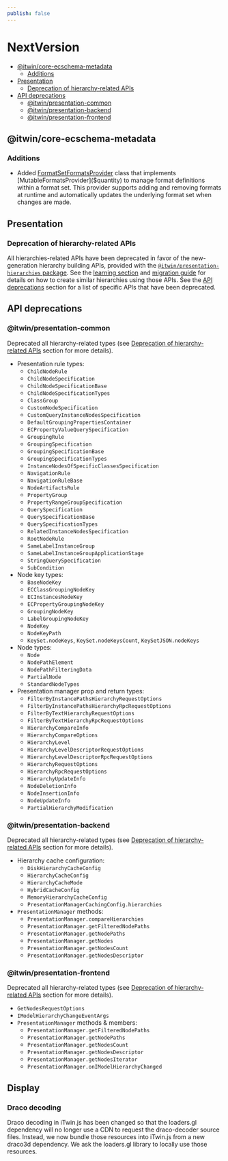 ```yaml
---
publish: false
---
```


# NextVersion

- [@itwin/core-ecschema-metadata](#itwincore-ecschema-metadata)
  - [Additions](#additions)
- [Presentation](#presentation)
  - [Deprecation of hierarchy-related APIs](#deprecation-of-hierarchy-related-apis)
- [API deprecations](#api-deprecations)
  - [@itwin/presentation-common](#itwinpresentation-common)
  - [@itwin/presentation-backend](#itwinpresentation-backend)
  - [@itwin/presentation-frontend](#itwinpresentation-frontend)

## @itwin/core-ecschema-metadata

### Additions

- Added [FormatSetFormatsProvider]($ecschema-metadata) class that implements [MutableFormatsProvider]($quantity) to manage format definitions within a format set. This provider supports adding and removing formats at runtime and automatically updates the underlying format set when changes are made.

## Presentation

### Deprecation of hierarchy-related APIs

All hierarchies-related APIs have been deprecated in favor of the new-generation hierarchy building APIs, provided with the [`@itwin/presentation-hierarchies` package](https://github.com/iTwin/presentation/blob/master/packages/hierarchies/README.md). See the [learning section](https://github.com/iTwin/presentation/blob/master/packages/hierarchies/README.md#learning) and [migration guide](https://github.com/iTwin/presentation/blob/master/packages/hierarchies/learning/PresentationRulesMigrationGuide.md) for details on how to create similar hierarchies using those APIs. See the [API deprecations](#api-deprecations) section for a list of specific APIs that have been deprecated.

## API deprecations

### @itwin/presentation-common

Deprecated all hierarchy-related types (see [Deprecation of hierarchy-related APIs](#deprecation-of-hierarchy-related-apis) section for more details).

- Presentation rule types:
  - `ChildNodeRule`
  - `ChildNodeSpecification`
  - `ChildNodeSpecificationBase`
  - `ChildNodeSpecificationTypes`
  - `ClassGroup`
  - `CustomNodeSpecification`
  - `CustomQueryInstanceNodesSpecification`
  - `DefaultGroupingPropertiesContainer`
  - `ECPropertyValueQuerySpecification`
  - `GroupingRule`
  - `GroupingSpecification`
  - `GroupingSpecificationBase`
  - `GroupingSpecificationTypes`
  - `InstanceNodesOfSpecificClassesSpecification`
  - `NavigationRule`
  - `NavigationRuleBase`
  - `NodeArtifactsRule`
  - `PropertyGroup`
  - `PropertyRangeGroupSpecification`
  - `QuerySpecification`
  - `QuerySpecificationBase`
  - `QuerySpecificationTypes`
  - `RelatedInstanceNodesSpecification`
  - `RootNodeRule`
  - `SameLabelInstanceGroup`
  - `SameLabelInstanceGroupApplicationStage`
  - `StringQuerySpecification`
  - `SubCondition`
- Node key types:
  - `BaseNodeKey`
  - `ECClassGroupingNodeKey`
  - `ECInstancesNodeKey`
  - `ECPropertyGroupingNodeKey`
  - `GroupingNodeKey`
  - `LabelGroupingNodeKey`
  - `NodeKey`
  - `NodeKeyPath`
  - `KeySet.nodeKeys`, `KeySet.nodeKeysCount`, `KeySetJSON.nodeKeys`
- Node types:
  - `Node`
  - `NodePathElement`
  - `NodePathFilteringData`
  - `PartialNode`
  - `StandardNodeTypes`
- Presentation manager prop and return types:
  - `FilterByInstancePathsHierarchyRequestOptions`
  - `FilterByInstancePathsHierarchyRpcRequestOptions`
  - `FilterByTextHierarchyRequestOptions`
  - `FilterByTextHierarchyRpcRequestOptions`
  - `HierarchyCompareInfo`
  - `HierarchyCompareOptions`
  - `HierarchyLevel`
  - `HierarchyLevelDescriptorRequestOptions`
  - `HierarchyLevelDescriptorRpcRequestOptions`
  - `HierarchyRequestOptions`
  - `HierarchyRpcRequestOptions`
  - `HierarchyUpdateInfo`
  - `NodeDeletionInfo`
  - `NodeInsertionInfo`
  - `NodeUpdateInfo`
  - `PartialHierarchyModification`

### @itwin/presentation-backend

Deprecated all hierarchy-related types (see [Deprecation of hierarchy-related APIs](#deprecation-of-hierarchy-related-apis) section for more details).

- Hierarchy cache configuration:
  - `DiskHierarchyCacheConfig`
  - `HierarchyCacheConfig`
  - `HierarchyCacheMode`
  - `HybridCacheConfig`
  - `MemoryHierarchyCacheConfig`
  - `PresentationManagerCachingConfig.hierarchies`
- `PresentationManager` methods:
  - `PresentationManager.compareHierarchies`
  - `PresentationManager.getFilteredNodePaths`
  - `PresentationManager.getNodePaths`
  - `PresentationManager.getNodes`
  - `PresentationManager.getNodesCount`
  - `PresentationManager.getNodesDescriptor`

### @itwin/presentation-frontend

Deprecated all hierarchy-related types (see [Deprecation of hierarchy-related APIs](#deprecation-of-hierarchy-related-apis) section for more details).

- `GetNodesRequestOptions`
- `IModelHierarchyChangeEventArgs`
- `PresentationManager` methods & members:
  - `PresentationManager.getFilteredNodePaths`
  - `PresentationManager.getNodePaths`
  - `PresentationManager.getNodesCount`
  - `PresentationManager.getNodesDescriptor`
  - `PresentationManager.getNodesIterator`
  - `PresentationManager.onIModelHierarchyChanged`

## Display

### Draco decoding

Draco decoding in iTwin.js has been changed so that the loaders.gl dependency will no longer use a CDN to request the draco-decoder source files. Instead, we now bundle those resources into iTwin.js from a new draco3d dependency. We ask the loaders.gl library to locally use those resources.
